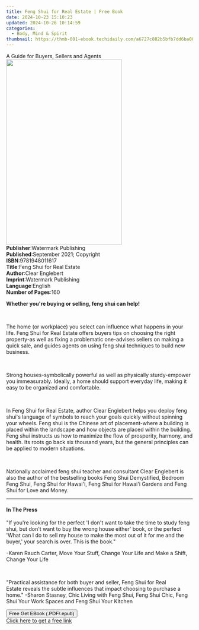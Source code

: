 ```yaml
---
title: Feng Shui for Real Estate | Free Book
date: 2024-10-23 15:10:23
updated: 2024-10-26 10:14:59
categories:
  - Body, Mind & Spirit
thumbnail: https://thmb-001-ebook.techidaily.com/a6727c882b5bfb7dd6ba000105fafc1ced53ff78866ec6cf53699031365784e5.jpg
---
```

<main id="book-container">
  <div class="flex flex-col">
    <div class="book-brief flex-1 py-6 px-4 sm:p-6 md:py-10 md:px-8">
      <!-- brief-->
      <div class="book-brief-main">A Guide for Buyers, Sellers and Agents</div>
    </div>
    <div
      class="book-meta-info flex-1 grid gap-4 col-start-1 col-end-3 row-start-1 sm:mb-6 sm:grid-cols-4 lg:gap-6 lg:col-start-2 lg:row-end-6 lg:row-span-6 lg:mb-0"
    >
      <div
        class="book-meta-info-left place-content-center mt-4 p-4 text-sm leading-6 col-start-2 col-span-2 dark:text-slate-400"
      >
        <img
          class="w-full h-500 object-cover rounded-lg sm:h-255 sm:col-span-2 lg:col-span-full"
          src="https://img-001-ebook.techidaily.com/bf153b9ca2862ff2fa47f5b6b99598c9d0ef8df58eaff50615652ce645e31382.jpg"
          alt=""
          width="312"
          height="500"
        />
      </div>
      <div
        class="book-meta-info-right mt-2 col-start-1 row-start-2 col-span-3 self-center"
      >
        <!-- meta data  -->
        <div class="flex flex-col px-4 md:px-8">
          <div class="flex-1">
            <strong>Publisher</strong>:<span class="px-2"
              >Watermark Publishing</span
            >
          </div>
          <div class="flex-1">
            <strong>Published</strong>:<span class="px-2"
              >September 2021; Copyright</span
            >
          </div>
          <div class="flex-1">
            <strong>ISBN</strong>:<span class="px-2">9781948011617</span>
          </div>
          <div class="flex-1">
            <strong>Title</strong>:<span class="px-2"
              >Feng Shui for Real Estate</span
            >
          </div>
          <div class="flex-1">
            <strong>Author</strong>:<span class="px-2">Clear Englebert</span>
          </div>
          <div class="flex-1">
            <strong>Imprint</strong>:<span class="px-2"
              >Watermark Publishing</span
            >
          </div>
          <div class="flex-1">
            <strong>Language</strong>:<span class="px-2">English</span>
          </div>
          <div class="flex-1">
            <strong>Number of Pages</strong>:<span class="px-2">160</span>
          </div>
        </div>
      </div>
    </div>
    <div class="book-description flex-1 py-6 px-4 sm:p-6 md:py-10 md:px-8">
      <div class="book-description-main">
        <div accordion-content="" id="description">
          <p>
            <strong
              >Whether you're buying or selling, feng shui can
              help!&nbsp;</strong
            >
          </p>
          <p><br /></p>
          <p>
            The home (or workplace) you select can influence what happens in
            your life.&nbsp;Feng Shui for Real Estate&nbsp;offers buyers tips on
            choosing the right property-as well as fixing a problematic
            one-advises sellers on making a quick sale, and guides agents on
            using feng shui techniques to build new business.
          </p>
          <p><br /></p>
          <p>
            Strong&nbsp;houses-symbolically powerful as well as physically
            sturdy-empower you immeasurably. Ideally, a home should support
            everyday life, making it easy to be organized and comfortable.&nbsp;
          </p>
          <p><br /></p>
          <p>
            In&nbsp;Feng Shui for Real Estate, author Clear Englebert
            helps&nbsp;you deploy feng shui's&nbsp;language of symbols to reach
            your goals quickly without spinning your wheels. Feng shui is the
            Chinese art of placement-where a building is placed within the
            landscape and how objects are placed within the building. Feng shui
            instructs us how to maximize the flow of prosperity, harmony, and
            health. Its roots go back six thousand years, but the general
            principles can be applied to modern situations.&nbsp;&nbsp;
          </p>
          <p><br /></p>
          <p>
            Nationally acclaimed feng shui teacher and consultant Clear
            Englebert is also the author of the bestselling books&nbsp;Feng Shui
            Demystified,&nbsp;Bedroom Feng Shui,&nbsp;Feng Shui for
            Hawai'i,&nbsp;Feng Shui for Hawai'i Gardens&nbsp;and&nbsp;Feng Shui
            for Love and Money.
          </p>
        </div>
        <div class="accordion-fader"></div>
      </div>
    </div>
    <div class="book-excerpts flex-1 py-6 px-4 sm:p-6 md:py-10 md:px-8">
      <!-- excerpts-->
      <div class="book-excerpts-main">
        <hr />
        <h4 class="placeholder placeholder-heading">
          <span>In The Press</span>
        </h4>
        <p></p>
        <p>
          "If you're looking for the perfect 'I don't want to take the time to
          study feng shui, but don't want to buy the wrong house either' book,
          or the perfect 'What can I do to sell my house to make the most out of
          it for me and the buyer,' your search is over. This is the book."
        </p>
        <p>
          -Karen Rauch Carter,&nbsp;Move Your Stuff, Change Your
          Life&nbsp;and&nbsp;Make a Shift, Change Your Life
        </p>
        <p><br /></p>
        <p>
          "Practical assistance for both buyer and seller,&nbsp;Feng Shui for
          Real Estate&nbsp;reveals the subtle influences that impact choosing to
          purchase a home." -Sharon Stasney,&nbsp;Chic Living with Feng
          Shui,&nbsp;Feng Shui Chic,&nbsp;Feng Shui Your Work
          Spaces&nbsp;and&nbsp;Feng Shui Your Kitchen
        </p>
        <p></p>
      </div>
    </div>
    <div
      class="book-about-author flex-1 py-6 px-4 sm:p-6 md:py-10 md:px-8"
    ></div>
    <div class="book-free-get flex-1 py-6 px-4 sm:p-6 md:py-10 md:px-8">
      <button
        id="btn-free-get"
        class="bg-blue-500 hover:bg-blue-700 text-white font-bold py-2 px-4 rounded"
      >
        Free Get EBook (.PDF/.epub)
      </button>
      <div id="countdown-display" class="px-2 text-lg mt-2"></div>
      <a
        id="free-link"
        class="hidden bg-blue-500 hover:bg-blue-700 text-white font-bold py-2 px-4 rounded"
        href="https://www.ebooks.com/en-us/book/210360096/feng-shui-for-real-estate/clear-englebert/"
        target="_blank"
        >Click here to get a free link</a
      >
    </div>
    <script>
      let countdownTime = 0;
      let countdownInterval = null;
      document
        .getElementById('btn-free-get')
        .addEventListener('click', startCountdown);
      function startCountdown() {
        countdownTime = new Date().getTime() + 60000 * 3;
        countdownInterval = setInterval(updateCountdown, 1000);
        document.getElementById('btn-free-get').disabled = true;
        document
          .getElementById('btn-free-get')
          .classList.add('bg-gray-500', 'cursor-not-allowed');
      }
      function updateCountdown() {
        let currentTime = new Date().getTime();
        let timeLeft = countdownTime - currentTime;
        let secondsLeft = Math.floor(timeLeft / 1000);
        document.getElementById('countdown-display').innerHTML =
          `Remaining time: ${secondsLeft} seconds.`;
        if (secondsLeft <= 0) {
          clearInterval(countdownInterval);
          document.getElementById('btn-free-get').classList.add('hidden');
          document.getElementById('free-link').classList.remove('hidden');
          document.getElementById('countdown-display').innerHTML = '';
        }
      }
    </script>
  </div>
</main>

